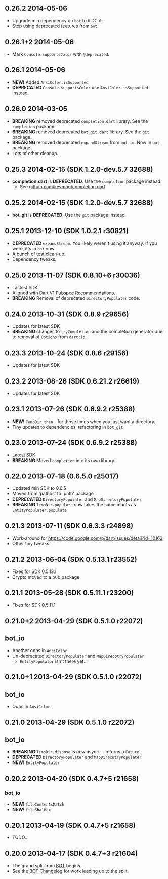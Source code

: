 ## 0.26.2 2014-05-06

* Upgrade min dependency on `bot` to `0.27.0`.
* Stop using deprecated features from `bot`.

## 0.26.1+2 2014-05-06

* Mark `Console.supportsColor` with `@deprecated`.

## 0.26.1 2014-05-06

* **NEW!** Added `AnsiColor.isSupported`
* **DEPRECATED** `Console.supportsColor` use `AnsiColor.isSupported` instead.

## 0.26.0 2014-03-05

* **BREAKING** removed deprecated `completion.dart` library. See the `completion` package.
* **BREAKING** removed deprecated `bot_git.dart` library. See the `git` package.
* **BREAKING** removed deprecated `expandStream` from `bot_io`. Now in `bot` package.
* Lots of other cleanup.

## 0.25.3 2014-02-15 (SDK 1.2.0-dev.5.7 32688)

* **completion.dart** is **DEPRECATED**. Use the `completion` package instead.
    * See [github.com/kevmoo/completion.dart](https://github.com/kevmoo/completion.dart)

## 0.25.2 2014-02-15 (SDK 1.2.0-dev.5.7 32688)

* **bot_git** is **DEPRECATED**. Use the `git` package instead.

## 0.25.1 2013-12-10 (SDK 1.0.2.1 r30821)

* **DEPRECATED** `expandStream`. You likely weren't using it anyway. If you were, it's in `bot` now.
* A bunch of test clean-up.
* Dependency tweaks.

## 0.25.0 2013-11-07 (SDK 0.8.10+6 r30036)

* Lastest SDK
* Aligned with [Dart V1 Pubspec Recommendations](https://plus.google.com/+SethLadd/posts/9JQJVz78R97).
* **BREAKING** Removal of deprecated `DirectoryPopulater` code.

## 0.24.0 2013-10-31 (SDK 0.8.9 r29656)

* Updates for latest SDK
* **BREAKING** changes to `tryCompletion` and the completion generator due to removal of `Options` from `dart:io`.

## 0.23.3 2013-10-24 (SDK 0.8.6 r29156)

* Updates for latest SDK

## 0.23.2 2013-08-26 (SDK 0.6.21.2 r26619)

* Updates for latest SDK

## 0.23.1 2013-07-26 (SDK 0.6.9.2 r25388)

* **NEW!** `TempDir.then` - for those times when you just want a directory.
* Tiny updates to dependencies, refactoring in `bot_git`

## 0.23.0 2013-07-24 (SDK 0.6.9.2 r25388)

* Latest SDK
* **BREAKING** Moved `completion` into its own library.

## 0.22.0 2013-07-18 (0.6.5.0 r25017)

* Updated min SDK to 0.6.5
* Moved from 'pathos' to 'path' package
* **DEPRECATED** `DirectoryPopulater` and `MapDirectoryPopulater`
* **BREAKING** `TempDir.populate` now takes the same inputs as `EntityPopulater.populate`

## 0.21.3 2013-07-11 (SDK 0.6.3.3 r24898)

* Work-around for https://code.google.com/p/dart/issues/detail?id=10163
* Other tiny tweaks

## 0.21.2 2013-06-04 (SDK 0.5.13.1 r23552)

* Fixes for SDK 0.5.13.1
* Crypto moved to a pub package

## 0.21.1 2013-05-28 (SDK 0.5.11.1 r23200)

* Fixes for SDK 0.5.11.1

## 0.21.0+2 2013-04-29 (SDK 0.5.1.0 r22072)

## bot_io

* Another oops in `AnsiColor`
* Un-deprecated `DirectoryPopulater` and `MapDirecotryPopulater`
    * `EntityPopulator` isn't there yet...

## 0.21.0+1 2013-04-29 (SDK 0.5.1.0 r22072)

## bot_io

* Oops in `AnsiColor`

## 0.21.0 2013-04-29 (SDK 0.5.1.0 r22072)

## bot_io

* **BREAKING** `TempDir.dispose` is now async -- returns a `Future`
* **DEPRECATED** `DirectoryPopulater` and `MapDirecotryPopulater`
* **NEW!** `EntityPopulater`

## 0.20.2 2013-04-20 (SDK 0.4.7+5 r21658)

### bot_io

* __NEW!__ `fileContentsMatch`
* __NEW!__ `fileSha1Hex`

## 0.20.1 2013-04-19 (SDK 0.4.7+5 r21658)

* TODO...

## 0.20.0 2013-04-17 (SDK 0.4.7+3 r21604)

* The grand split from [BOT](https://github.com/kevmoo/bot.dart) begins.
* See the [BOT Changelog](https://github.com/kevmoo/bot.dart/blob/master/changelog.md) for work leading up to the split.
